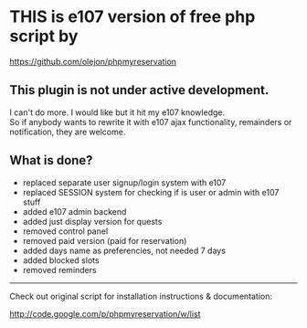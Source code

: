 # THIS is e107 version of free php script by 
https://github.com/olejon/phpmyreservation
 
## This plugin is not under active development. 
I can't do more. I would like but it hit my e107 knowledge.  
So if anybody wants to rewrite it with e107 ajax functionality, remainders or notification, they are welcome.

## What is done?

- replaced separate user signup/login system with e107 
- replaced SESSION system for checking if is user or admin with e107 stuff
- added e107 admin backend
- added just display version for quests
- removed control panel 
- removed paid version (paid for reservation)
- added days name as preferencies, not needed 7 days
- added blocked slots
- removed reminders
 
--------------------------------------------------------------------------------

Check out original script for installation instructions & documentation:

http://code.google.com/p/phpmyreservation/w/list
